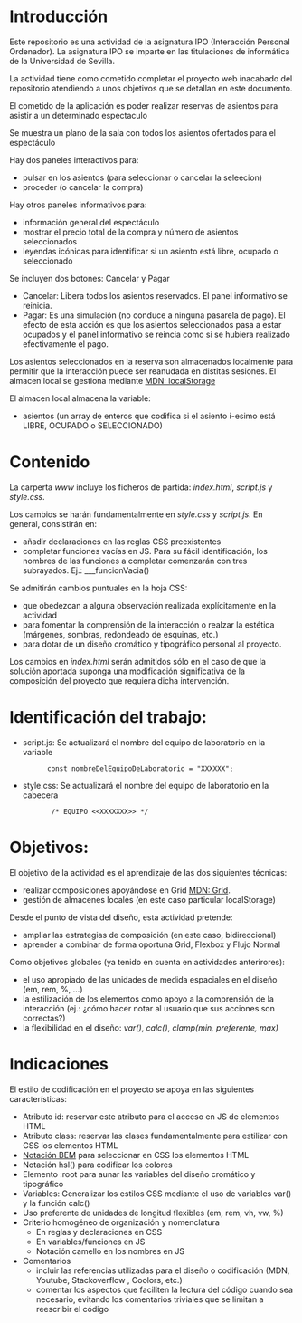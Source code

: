 # Introducción

Este repositorio es una actividad de la asignatura IPO (Interacción Personal Ordenador). La asignatura IPO se imparte en las titulaciones de informática de la Universidad de Sevilla.

La actividad tiene como cometido completar el proyecto web inacabado del repositorio atendiendo a unos objetivos que se detallan en este documento.

El cometido de la aplicación es poder realizar reservas de asientos para asistir a un determinado espectaculo

Se muestra un plano de la sala con todos los asientos ofertados para el espectáculo

Hay dos paneles interactivos para:

- pulsar en los asientos (para seleccionar o cancelar la seleecion)
- proceder (o cancelar la compra)

Hay otros paneles informativos para:

- información general del espectáculo
- mostrar el precio total de la compra y número de asientos seleccionados
- leyendas icónicas para identificar si un asiento está libre, ocupado o seleccionado

Se incluyen dos botones: Cancelar y Pagar

- Cancelar: Libera todos los asientos reservados. El panel
  informativo se reinicia.
- Pagar: Es una simulación (no conduce a ninguna pasarela de pago). El efecto de esta acción es que los asientos seleccionados pasa a estar ocupados y el panel informativo se reincia como si se hubiera realizado efectivamente el pago.

Los asientos seleccionados en la reserva son almacenados localmente para permitir
que la interacción puede ser reanudada en distitas sesiones. El almacen local se gestiona mediante
[MDN: localStorage](https://developer.mozilla.org/en-US/docs/Web/API/Window/localStorage)

El almacen local almacena la variable:

- asientos (un array de enteros que codifica si el asiento i-esimo
  está LIBRE, OCUPADO o SELECCIONADO)

# Contenido

La carperta _www_ incluye los ficheros de partida: _index.html_, _script.js_ y _style.css_.

Los cambios se harán fundamentalmente en _style.css_ y _script.js_. En general, consistirán en:

- añadir declaraciones en las reglas CSS preexistentes
- completar funciones vacías en JS. Para su fácil identificación, los nombres de las funciones a completar comenzarán con tres subrayados. Ej.: \_\_\_funcionVacia()

Se admitirán cambios puntuales en la hoja CSS:

- que obedezcan a alguna observación realizada explícitamente en la actividad
- para fomentar la comprensión de la interacción o realzar la estética (márgenes, sombras, redondeado de esquinas, etc.)
- para dotar de un diseño cromático y tipográfico personal al proyecto.

Los cambios en _index.html_ serán admitidos sólo en el caso de que la solución aportada suponga una modificación significativa de la composición del proyecto que requiera dicha intervención.

# Identificación del trabajo:

- script.js: Se actualizará el nombre del equipo de laboratorio en la variable

            const nombreDelEquipoDeLaboratorio = "XXXXXX";

- style.css: Se actualizará el nombre del equipo de laboratorio en la cabecera

             /* EQUIPO <<XXXXXXX>> */

# Objetivos:

El objetivo de la actividad es el aprendizaje de las dos siguientes técnicas:

- realizar composiciones apoyándose en Grid [MDN: Grid](https://developer.mozilla.org/en-US/docs/Learn/CSS/CSS_layout/Grid).
- gestión de almacenes locales (en este caso particular localStorage)

Desde el punto de vista del diseño, esta actividad pretende:

- ampliar las estrategias de composición (en este caso, bidireccional)
- aprender a combinar de forma oportuna Grid, Flexbox y Flujo Normal

Como objetivos globales (ya tenido en cuenta en actividades anterirores):

- el uso apropiado de las unidades de medida espaciales en el diseño (em, rem, %, ...)
- la estilización de los elementos como apoyo a la comprensión de la interacción (ej.: ¿cómo hacer notar al usuario que sus acciones son correctas?)
- la flexibilidad en el diseño: _var()_, _calc()_, _clamp(min, preferente, max)_

# Indicaciones

El estilo de codificación en el proyecto se apoya en las siguientes características:

- Atributo id: reservar este atributo para el acceso en JS de elementos HTML
- Atributo class: reservar las clases fundamentalmente para estilizar con CSS los elementos HTML
- [Notación BEM](https://getbem.com/) para seleccionar en CSS los elementos HTML
- Notación hsl() para codificar los colores
- Elemento :root para aunar las variables del diseño cromático y tipográfico
- Variables: Generalizar los estilos CSS mediante el uso de variables var() y la función calc()
- Uso preferente de unidades de longitud flexibles (em, rem, vh, vw, %)
- Criterio homogéneo de organización y nomenclatura
  - En reglas y declaraciones en CSS
  - En variables/funciones en JS
  - Notación camello en los nombres en JS
- Comentarios
  - incluir las referencias utilizadas para el diseño o codificación (MDN, Youtube, Stackoverflow , Coolors, etc.)
  - comentar los aspectos que faciliten la lectura del código cuando sea necesario, evitando los comentarios triviales que se limitan a reescribir el código
